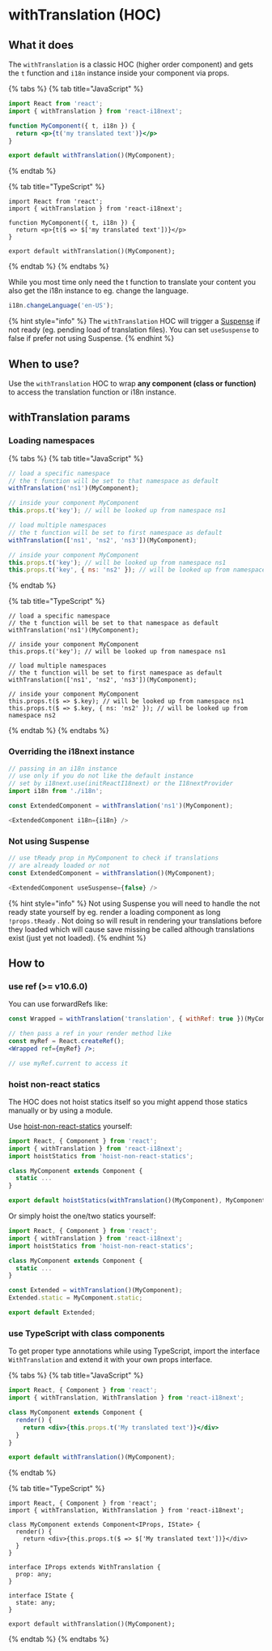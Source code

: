 # withTranslation (HOC)

## What it does

The `withTranslation` is a classic HOC (higher order component) and gets the `t` function and `i18n` instance inside your component via props.

{% tabs %}
{% tab title="JavaScript" %}
```jsx
import React from 'react';
import { withTranslation } from 'react-i18next';

function MyComponent({ t, i18n }) {
  return <p>{t('my translated text')}</p>
}

export default withTranslation()(MyComponent);
```
{% endtab %}

{% tab title="TypeScript" %}
```tsx
import React from 'react';
import { withTranslation } from 'react-i18next';

function MyComponent({ t, i18n }) {
  return <p>{t($ => $['my translated text'])}</p>
}

export default withTranslation()(MyComponent);
```
{% endtab %}
{% endtabs %}

While you most time only need the t function to translate your content you also get the i18n instance to eg. change the language.

```javascript
i18n.changeLanguage('en-US');
```

{% hint style="info" %}
The `withTranslation` HOC will trigger a [Suspense](https://reactjs.org/docs/code-splitting.html#suspense) if not ready (eg. pending load of translation files). You can set `useSuspense` to false if prefer not using Suspense.
{% endhint %}

## When to use?

Use the `withTranslation` HOC to wrap **any component (class or function)** to access the translation function or i18n instance.

## withTranslation params

### Loading namespaces

{% tabs %}
{% tab title="JavaScript" %}
```jsx
// load a specific namespace
// the t function will be set to that namespace as default
withTranslation('ns1')(MyComponent);

// inside your component MyComponent
this.props.t('key'); // will be looked up from namespace ns1

// load multiple namespaces
// the t function will be set to first namespace as default
withTranslation(['ns1', 'ns2', 'ns3'])(MyComponent);

// inside your component MyComponent
this.props.t('key'); // will be looked up from namespace ns1
this.props.t('key', { ns: 'ns2' }); // will be looked up from namespace ns2
```
{% endtab %}

{% tab title="TypeScript" %}
```tsx
// load a specific namespace
// the t function will be set to that namespace as default
withTranslation('ns1')(MyComponent);

// inside your component MyComponent
this.props.t('key'); // will be looked up from namespace ns1

// load multiple namespaces
// the t function will be set to first namespace as default
withTranslation(['ns1', 'ns2', 'ns3'])(MyComponent);

// inside your component MyComponent
this.props.t($ => $.key); // will be looked up from namespace ns1
this.props.t($ => $.key, { ns: 'ns2' }); // will be looked up from namespace ns2
```
{% endtab %}
{% endtabs %}

### Overriding the i18next instance

```javascript
// passing in an i18n instance
// use only if you do not like the default instance
// set by i18next.use(initReactI18next) or the I18nextProvider
import i18n from './i18n';

const ExtendedComponent = withTranslation('ns1')(MyComponent);

<ExtendedComponent i18n={i18n} />
```

### Not using Suspense

```javascript
// use tReady prop in MyComponent to check if translations
// are already loaded or not
const ExtendedComponent = withTranslation()(MyComponent);

<ExtendedComponent useSuspense={false} />
```

{% hint style="info" %}
Not using Suspense you will need to handle the not ready state yourself by eg. render a loading component as long `!props.tReady` . Not doing so will result in rendering your translations before they loaded which will cause save missing be called although translations exist (just yet not loaded).
{% endhint %}

## How to

### use ref (>= v10.6.0)

You can use forwardRefs like:

```jsx
const Wrapped = withTranslation('translation', { withRef: true })(MyComponent);

// then pass a ref in your render method like
const myRef = React.createRef();
<Wrapped ref={myRef} />;

// use myRef.current to access it
```

### hoist non-react statics

The HOC does not hoist statics itself so you might append those statics manually or by using a module.

Use [hoist-non-react-statics](https://github.com/mridgway/hoist-non-react-statics) yourself:

```jsx
import React, { Component } from 'react';
import { withTranslation } from 'react-i18next';
import hoistStatics from 'hoist-non-react-statics';

class MyComponent extends Component {
  static ...
}

export default hoistStatics(withTranslation()(MyComponent), MyComponent);
```

Or simply hoist the one/two statics yourself:

```jsx
import React, { Component } from 'react';
import { withTranslation } from 'react-i18next';
import hoistStatics from 'hoist-non-react-statics';

class MyComponent extends Component {
  static ...
}

const Extended = withTranslation()(MyComponent);
Extended.static = MyComponent.static;

export default Extended;
```

### use TypeScript with class components

To get proper type annotations while using TypeScript, import the interface `WithTranslation` and extend it with your own props interface.

{% tabs %}
{% tab title="JavaScript" %}
```jsx
import React, { Component } from 'react';
import { withTranslation, WithTranslation } from 'react-i18next';

class MyComponent extends Component {
  render() {
    return <div>{this.props.t('My translated text')}</div>
  }
}

export default withTranslation()(MyComponent);
```
{% endtab %}

{% tab title="TypeScript" %}
```tsx
import React, { Component } from 'react';
import { withTranslation, WithTranslation } from 'react-i18next';

class MyComponent extends Component<IProps, IState> {
  render() {
    return <div>{this.props.t($ => $['My translated text'])}</div>
  }
}

interface IProps extends WithTranslation {
  prop: any;
}

interface IState {
  state: any;
}

export default withTranslation()(MyComponent);
```
{% endtab %}
{% endtabs %}
